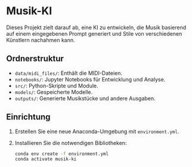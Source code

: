 # Musik-KI

Dieses Projekt zielt darauf ab, eine KI zu entwickeln, die Musik basierend auf einem eingegebenen Prompt generiert und Stile von verschiedenen Künstlern nachahmen kann.

## Ordnerstruktur

- `data/midi_files/`: Enthält die MIDI-Dateien.
- `notebooks/`: Jupyter Notebooks für Entwicklung und Analyse.
- `src/`: Python-Skripte und Module.
- `models/`: Gespeicherte Modelle.
- `outputs/`: Generierte Musikstücke und andere Ausgaben.

## Einrichtung

1. Erstellen Sie eine neue Anaconda-Umgebung mit `environment.yml`.
2. Installieren Sie die notwendigen Bibliotheken:

    ```sh
    conda env create -f environment.yml
    conda activate musik-ki
    ```
